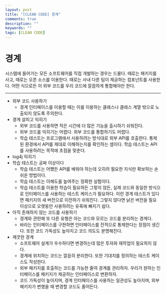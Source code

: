 ```yaml
---
layout: post
title: "[CLEAN CODE] 경계"
comments: true
description: ""
keywords: ""
tags: [CLEAN CODE]
---
```


# 경계
시스템에 들어가는 모든 소프트웨어를 직접 개발하는 경우는 드물다. 때로는 패키지를 사고, 때로는 오픈 소스를 이용한다. 때로는 사내 다른 팀이 제공하는 컴포넌트를 사용한다. 어떤 식으로든 이 외부 코드를 우리 코드에 깔끔하게 통합해야만 한다.
<hr/>

* 외부 코드 사용하기
  * 경계 인터페이스를 이용할 때는 이를 이용하는 클래스나 클래스 계열 밖으로 노출되지 않도록 주의한다.
* 경계 살피고 익히기
  * 외부 코드를 사용하면 적은 시간에 더 많은 기능을 출시하기 쉬워진다.
  * 외부 코드를 익히기는 어렵다. 외부 코드를 통합하기도 어렵다.
  * 학습 테스트는 프로그램에서 사용하려는 방식대로 외부 API를 호출한다. 통제된 환경에서 API를 제대로 이해하는지를 확인하는 셈이다. 학습 테스트는 API를 사용하려는 목적에 초점을 맞춘다.
* log4j 익히기
* 학습 테스트는 공짜 이상이다
  * 학습 테스트는 어쨌든 API를 배워야 하는데 오히려 필요한 지식만 확보하는 손쉬운 방법이다.
  * 학습 테스트는 이해도를 높여주는 정확한 실험이다.
  * 학습 테스트를 이용한 학습이 필요하든 그렇지 않든, 실제 코드와 동일한 방식으로 인터페이스를 사용하는 테스트 케이스가 필요하다. 이런 경계 테스트가 있다면 패키지의 새 버전으로 이전하기 쉬워진다. 그렇지 않다면 낡은 버전을 필요 이상으로 오랫동안 사용하려는 유혹에 빠지기 쉽다.
* 아직 존재하지 않는 코드를 사용하기
  * 경계와 관련해 또 다른 유형은 아는 코드와 모르는 코드를 분리하는 경계다.
  * 바라는 인터페이스를 구현하면 인터페이스를 전적으로 통제한다는 장점이 생긴다. 또한 코드 가독성도 높아지고 코드 의도도 분명해진다.
* 깨끗한 경계
  * 소프트웨어 설계가 우수하다면 변경하는데 많은 투자와 재작업이 필요하지 않다.
  * 경계에 위치하는 코드는 깔끔히 분리한다. 또한 기대치를 정의하는 테스트 케이스도 작성한다.
  * 외부 패키지를 호출하는 코드를 가능한 줄여 경계를 관리하자. 우리가 원하는 인터페이스를 패키지가 제공하는 인터페이스로 변환하자.
  * 코드 가독성이 높아지며, 경계 인터페이스를 사용하는 일관성도 높아지며, 외부 패키지가 변했을 때 변경할 코드도 줄어든다.

